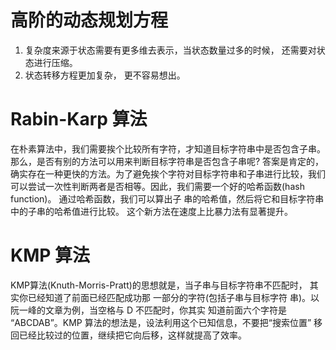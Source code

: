 # 高阶的动态规划方程

1. 复杂度来源于状态需要有更多维去表示，当状态数量过多的时候， 还需要对状态进行压缩。
2. 状态转移方程更加复杂， 更不容易想出。

# Rabin-Karp 算法
在朴素算法中，我们需要挨个比较所有字符，才知道目标字符串中是否包含子串。那么，是否有别的方法可以用来判断目标字符串是否包含子串呢?
答案是肯定的，确实存在一种更快的方法。为了避免挨个字符对目标字符串和子串进行比较，我们可以尝试一次性判断两者是否相等。因此，我们需要一个好的哈希函数(hash function)。 通过哈希函数，我们可以算出子 串的哈希值，然后将它和目标字符串中的子串的哈希值进行比较。 这个新方法在速度上比暴力法有显著提升。

# KMP 算法
KMP算法(Knuth-Morris-Pratt)的思想就是，当子串与目标字符串不匹配时， 其实你已经知道了前面已经匹配成功那 一部分的字符(包括子串与目标字符 串)。以阮一峰的文章为例，当空格与 D 不匹配时，你其实 知道前面六个字符是 “ABCDAB”。KMP 算法的想法是，设法利用这个已知信息，不要把“搜索位置” 移回已经比较过的位置，继续把它向后移，这样就提高了效率。